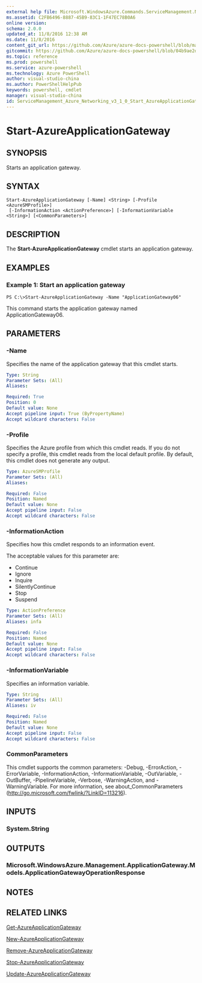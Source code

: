 ```yaml
---
external help file: Microsoft.WindowsAzure.Commands.ServiceManagement.Network.dll-Help.xml
ms.assetid: C2FB6496-8887-45B9-83C1-1F47EC78B0A6
online version: 
schema: 2.0.0
updated_at: 11/8/2016 12:38 AM
ms.date: 11/8/2016
content_git_url: https://github.com/Azure/azure-docs-powershell/blob/master/azureps-cmdlets-docs/ServiceManagement/Azure.Networking/v3.1.0/Start-AzureApplicationGateway.md
gitcommit: https://github.com/Azure/azure-docs-powershell/blob/04b9ae2d1c44a3ada330f570237886794cede893/azureps-cmdlets-docs/ServiceManagement/Azure.Networking/v3.1.0/Start-AzureApplicationGateway.md
ms.topic: reference
ms.prod: powershell
ms.service: azure-powershell
ms.technology: Azure PowerShell
author: visual-studio-china
ms.author: PowerShellHelpPub
keywords: powershell, cmdlet
manager: visual-studio-china
id: ServiceManagement_Azure_Networking_v3_1_0_Start_AzureApplicationGateway_md
---
```


# Start-AzureApplicationGateway

## SYNOPSIS
Starts an application gateway.

## SYNTAX

```
Start-AzureApplicationGateway [-Name] <String> [-Profile <AzureSMProfile>]
 [-InformationAction <ActionPreference>] [-InformationVariable <String>] [<CommonParameters>]
```

## DESCRIPTION
The **Start-AzureApplicationGateway** cmdlet starts an application gateway.

## EXAMPLES

### Example 1: Start an application gateway
```
PS C:\>Start-AzureApplicationGateway -Name "ApplicationGateway06"
```

This command starts the application gateway named ApplicationGateway06.

## PARAMETERS

### -Name
Specifies the name of the application gateway that this cmdlet starts.

```yaml
Type: String
Parameter Sets: (All)
Aliases: 

Required: True
Position: 0
Default value: None
Accept pipeline input: True (ByPropertyName)
Accept wildcard characters: False
```

### -Profile
Specifies the Azure profile from which this cmdlet reads. 
If you do not specify a profile, this cmdlet reads from the local default profile.
By default, this cmdlet does not generate any output.

```yaml
Type: AzureSMProfile
Parameter Sets: (All)
Aliases: 

Required: False
Position: Named
Default value: None
Accept pipeline input: False
Accept wildcard characters: False
```

### -InformationAction
Specifies how this cmdlet responds to an information event.

The acceptable values for this parameter are:

- Continue
- Ignore
- Inquire
- SilentlyContinue
- Stop
- Suspend

```yaml
Type: ActionPreference
Parameter Sets: (All)
Aliases: infa

Required: False
Position: Named
Default value: None
Accept pipeline input: False
Accept wildcard characters: False
```

### -InformationVariable
Specifies an information variable.

```yaml
Type: String
Parameter Sets: (All)
Aliases: iv

Required: False
Position: Named
Default value: None
Accept pipeline input: False
Accept wildcard characters: False
```

### CommonParameters
This cmdlet supports the common parameters: -Debug, -ErrorAction, -ErrorVariable, -InformationAction, -InformationVariable, -OutVariable, -OutBuffer, -PipelineVariable, -Verbose, -WarningAction, and -WarningVariable. For more information, see about_CommonParameters (http://go.microsoft.com/fwlink/?LinkID=113216).

## INPUTS

### System.String

## OUTPUTS

### Microsoft.WindowsAzure.Management.ApplicationGateway.Models.ApplicationGatewayOperationResponse

## NOTES

## RELATED LINKS

[Get-AzureApplicationGateway](xref:ServiceManagement/Azure.Networking/v3.1.0/Get-AzureApplicationGateway.md)

[New-AzureApplicationGateway](xref:ServiceManagement/Azure.Networking/v3.1.0/New-AzureApplicationGateway.md)

[Remove-AzureApplicationGateway](xref:ServiceManagement/Azure.Networking/v3.1.0/Remove-AzureApplicationGateway.md)

[Stop-AzureApplicationGateway](xref:ServiceManagement/Azure.Networking/v3.1.0/Stop-AzureApplicationGateway.md)

[Update-AzureApplicationGateway](xref:ServiceManagement/Azure.Networking/v3.1.0/Update-AzureApplicationGateway.md)


